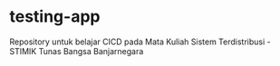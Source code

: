 # testing-app
Repository untuk belajar CICD pada Mata Kuliah Sistem Terdistribusi - STIMIK Tunas Bangsa Banjarnegara
